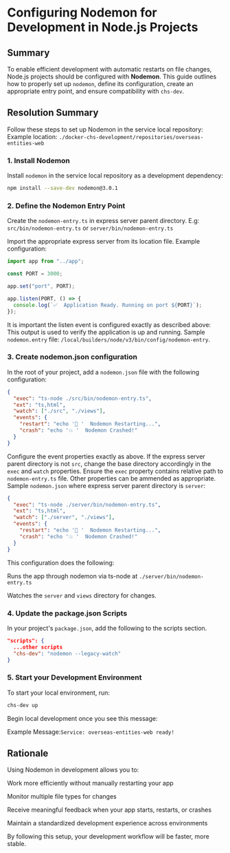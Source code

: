 # Configuring Nodemon for Development in Node.js Projects

## Summary

To enable efficient development with automatic restarts on file changes, Node.js projects should be configured with **Nodemon**. This guide outlines how to properly set up `nodemon`, define its configuration, create an appropriate entry point, and ensure compatibility with `chs-dev`.

## Resolution Summary

Follow these steps to set up Nodemon in the service local repository:
Example location: `./docker-chs-development/repositories/overseas-entities-web`

### 1. Install Nodemon

Install `nodemon` in the service local repository as a development dependency:

```bash
npm install --save-dev nodemon@3.0.1

```

### 2. Define the Nodemon Entry Point

Create the `nodemon-entry.ts` in express server parent directory.
E.g: `src/bin/nodemon-entry.ts` or `server/bin/nodemon-entry.ts`

Import the appropriate express server from its location file.
Example configuration:

```ts
import app from "../app";

const PORT = 3000;

app.set("port", PORT);

app.listen(PORT, () => {
  console.log(`✅  Application Ready. Running on port ${PORT}`);
});

```
It is important the listen event is configured exactly as described above:
This output is used to verify the application is up and running.
Sample `nodemon.entry` file: `/local/builders/node/v3/bin/config/nodemon-entry`.


### 3. Create nodemon.json configuration
In the root of your project, add a `nodemon.json` file with the following configuration:

```json
{
  "exec": "ts-node ./src/bin/nodemon-entry.ts",
  "ext": "ts,html",
  "watch": ["./src", "./views"],
  "events": {
    "restart": "echo '🔄 '  Nodemon Restarting...",
    "crash": "echo '💥 '  Nodemon Crashed!"
  }
}

```
Configure the event properties exactly as above. If the express server parent
directory is not `src`, change the base directory accordingly in the `exec`
and `watch` properties. Ensure the `exec` property contains relative path to `nodemon-entry.ts` file.
Other properties can be ammended as appropriate.
Sample `nodemon.json` where express server parent directory is `server`:

```json
{
  "exec": "ts-node ./server/bin/nodemon-entry.ts",
  "ext": "ts,html",
  "watch": ["./server", "./views"],
  "events": {
    "restart": "echo '🔄 '  Nodemon Restarting...",
    "crash": "echo '💥 '  Nodemon Crashed!"
  }
}

```
This configuration does the following:

Runs the app through nodemon via ts-node at `./server/bin/nodemon-entry.ts`

Watches the `server` and `views` directory for changes.


### 4. Update the package.json Scripts

In your project's `package.json`, add the following to the scripts section.

```json
"scripts": {
  ...other scripts
  "chs-dev": "nodemon --legacy-watch"
}
```

### 5. Start your Development Environment

To start your local environment, run:

```bash
chs-dev up

```
Begin local development once you see this message:

Example Message:`Service: overseas-entities-web ready!`



## Rationale
Using Nodemon in development allows you to:

Work more efficiently without manually restarting your app

Monitor multiple file types for changes

Receive meaningful feedback when your app starts, restarts, or crashes

Maintain a standardized development experience across environments

By following this setup, your development workflow will be faster,
more stable.

